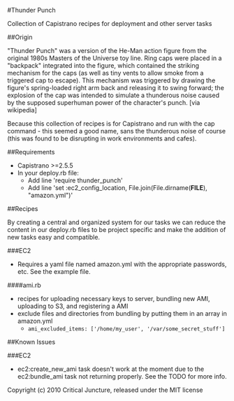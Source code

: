 #Thunder Punch

Collection of Capistrano recipes for deployment and other server tasks

##Origin

"Thunder Punch" was a version of the He-Man action figure from the original 1980s Masters of the Universe toy line. Ring caps were placed in a "backpack" integrated into the figure, which contained the striking mechanism for the caps (as well as tiny vents to allow smoke from a triggered cap to escape). This mechanism was triggered by drawing the figure's spring-loaded right arm back and releasing it to swing forward; the explosion of the cap was intended to simulate a thunderous noise caused by the supposed superhuman power of the character's punch. [via wikipedia]

Because this collection of recipes is for Capistrano and run with the cap command - this seemed a good name, sans the thunderous noise of course (this was found to be disrupting in work environments and cafes).

##Requirements

* Capistrano >=2.5.5
* In your deploy.rb file:
  * Add line 'require thunder_punch'
  * Add line 'set :ec2\_config\_location, File.join(File.dirname(__FILE__), "amazon.yml")'

##Recipes

By creating a central and organized system for our tasks we can reduce the content in our deploy.rb files to be project specific and make the addition of new tasks easy and compatible.

###EC2

* Requires a yaml file named amazon.yml with the appropriate passwords, etc. See the example file.

####ami.rb
* recipes for uploading necessary keys to server, bundling new AMI, uploading to S3, and registering a AMI
* exclude files and directories from bundling by putting them in an array in amazon.yml
  * `ami_excluded_items: ['/home/my_user', '/var/some_secret_stuff']`

##Known Issues

###EC2

* ec2:create\_new\_ami task doesn't work at the moment due to the ec2:bundle_ami task not returning properly. See the TODO for more info.

Copyright (c) 2010 Critical Juncture, released under the MIT license